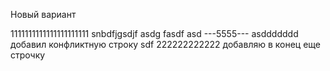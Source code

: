 Новый вариант

1111111111111111111111
snbdfjgsdjf asdg fasdf 
asd
---5555---
asddddddd
добавил конфликтную строку
sdf
222222222222
добавляю в конец
еще строчку
